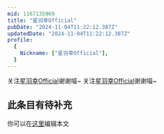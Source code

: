 ```yaml
---
mid: 1167135969
title: "星羽幸Official"
pubDate: "2024-11-04T11:22:12.387Z"
updatedDate: "2024-11-04T11:22:12.387Z"
profile:
  {
    Nickname: ["星羽幸Official"],
  }
---
```


关注[星羽幸Official](https://space.bilibili.com/1167135969)谢谢喵~ 关注[星羽幸Official](https://space.bilibili.com/1167135969)谢谢喵~

## 此条目有待补充
你可以在[这里](https://github.com/Yuhanawa/VTuber.ICU-Content/edit/master/v/星羽幸Official/index.md)编辑本文
